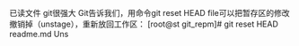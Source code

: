 已读文件 git很强大
Git告诉我们，用命令git reset HEAD file可以把暂存区的修改撤销掉（unstage），重新放回工作区：
[root@st git_repm]# git reset HEAD readme.md
Uns
